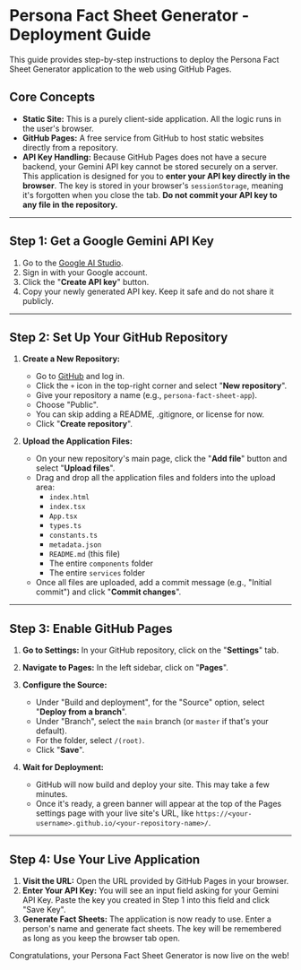 
# Persona Fact Sheet Generator - Deployment Guide

This guide provides step-by-step instructions to deploy the Persona Fact Sheet Generator application to the web using GitHub Pages.

## Core Concepts

- **Static Site:** This is a purely client-side application. All the logic runs in the user's browser.
- **GitHub Pages:** A free service from GitHub to host static websites directly from a repository.
- **API Key Handling:** Because GitHub Pages does not have a secure backend, your Gemini API key cannot be stored securely on a server. This application is designed for you to **enter your API key directly in the browser**. The key is stored in your browser's `sessionStorage`, meaning it's forgotten when you close the tab. **Do not commit your API key to any file in the repository.**

---

## Step 1: Get a Google Gemini API Key

1.  Go to the [Google AI Studio](https://aistudio.google.com/app/apikey).
2.  Sign in with your Google account.
3.  Click the "**Create API key**" button.
4.  Copy your newly generated API key. Keep it safe and do not share it publicly.

---

## Step 2: Set Up Your GitHub Repository

1.  **Create a New Repository:**
    - Go to [GitHub](https://github.com) and log in.
    - Click the `+` icon in the top-right corner and select "**New repository**".
    - Give your repository a name (e.g., `persona-fact-sheet-app`).
    - Choose "Public".
    - You can skip adding a README, .gitignore, or license for now.
    - Click "**Create repository**".

2.  **Upload the Application Files:**
    - On your new repository's main page, click the "**Add file**" button and select "**Upload files**".
    - Drag and drop all the application files and folders into the upload area:
        - `index.html`
        - `index.tsx`
        - `App.tsx`
        - `types.ts`
        - `constants.ts`
        - `metadata.json`
        - `README.md` (this file)
        - The entire `components` folder
        - The entire `services` folder
    - Once all files are uploaded, add a commit message (e.g., "Initial commit") and click "**Commit changes**".

---

## Step 3: Enable GitHub Pages

1.  **Go to Settings:** In your GitHub repository, click on the "**Settings**" tab.

2.  **Navigate to Pages:** In the left sidebar, click on "**Pages**".

3.  **Configure the Source:**
    - Under "Build and deployment", for the "Source" option, select "**Deploy from a branch**".
    - Under "Branch", select the `main` branch (or `master` if that's your default).
    - For the folder, select `/(root)`.
    - Click "**Save**".

4.  **Wait for Deployment:**
    - GitHub will now build and deploy your site. This may take a few minutes.
    - Once it's ready, a green banner will appear at the top of the Pages settings page with your live site's URL, like `https://<your-username>.github.io/<your-repository-name>/`.

---

## Step 4: Use Your Live Application

1.  **Visit the URL:** Open the URL provided by GitHub Pages in your browser.
2.  **Enter Your API Key:** You will see an input field asking for your Gemini API Key. Paste the key you created in Step 1 into this field and click "Save Key".
3.  **Generate Fact Sheets:** The application is now ready to use. Enter a person's name and generate fact sheets. The key will be remembered as long as you keep the browser tab open.

Congratulations, your Persona Fact Sheet Generator is now live on the web!
